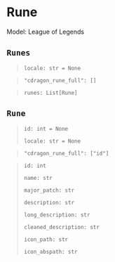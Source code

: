 # Rune
Model: League of Legends

## `Runes` <Badge text="Pyot Core" vertical="middle"/> <Badge text="GET" vertical="middle"/> <Badge text="Iterable" type="warning" vertical="middle"/>
>`locale: str = None` <Badge text="param" type="warning" vertical="middle"/>

>`"cdragon_rune_full": []` <Badge text="endpoint" type="error" vertical="middle"/>

>`runes: List[Rune]` <Badge text="Iterator" type="warning" vertical="middle"/>

## `Rune` <Badge text="Pyot Core" vertical="middle"/> <Badge text="GET" vertical="middle"/>
>`id: int = None` <Badge text="param" type="warning" vertical="middle"/>
>
>`locale: str = None` <Badge text="param" type="warning" vertical="middle"/>

>`"cdragon_rune_full": ["id"]` <Badge text="endpoint" type="error" vertical="middle"/>

>`id: int`
>
>`name: str`
>
>`major_patch: str`
>
>`description: str`
>
>`long_description: str`
>
>`cleaned_description: str` <Badge text="lazy" type="error" vertical="middle"/>
>
>`icon_path: str`
>
>`icon_abspath: str` <Badge text="lazy" type="error" vertical="middle"/>
